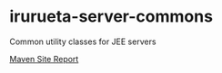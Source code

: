 # irurueta-server-commons
Common utility classes for JEE servers

[Maven Site Report](http://albertoirurueta.github.io/server-commons/)
